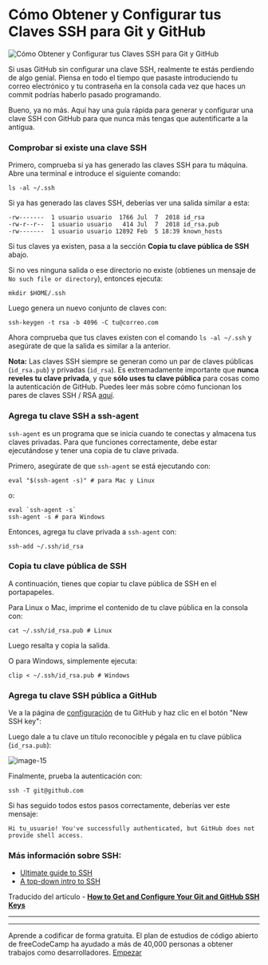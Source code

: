 # Cómo Obtener y Configurar tus Claves SSH para Git y GitHub
![Cómo Obtener y Configurar tus Claves SSH para Git y GitHub](https://www.freecodecamp.org/espanol/news/content/images/size/w2000/2020/12/photo-1550527882-b71dea5f8089.jpg)

Si usas GitHub sin configurar una clave SSH, realmente te estás perdiendo de algo genial. Piensa en todo el tiempo que pasaste introduciendo tu correo electrónico y tu contraseña en la consola cada vez que haces un commit podrías haberlo pasado programando.

Bueno, ya no más. Aquí hay una guía rápida para generar y configurar una clave SSH con GitHub para que nunca más tengas que autentificarte a la antigua.

### Comprobar si existe una clave SSH

Primero, comprueba si ya has generado las claves SSH para tu máquina. Abre una terminal e introduce el siguiente comando:

```
ls -al ~/.ssh
```

Si ya has generado las claves SSH, deberías ver una salida similar a esta:

```
-rw-------  1 usuario usuario  1766 Jul  7  2018 id_rsa
-rw-r--r--  1 usuario usuario   414 Jul  7  2018 id_rsa.pub
-rw-------  1 usuario usuario 12892 Feb  5 18:39 known_hosts
```

Si tus claves ya existen, pasa a la sección **Copia tu clave pública de SSH** abajo.

Si no ves ninguna salida o ese directorio no existe (obtienes un mensaje de `No such file or directory`), entonces ejecuta:

```
mkdir $HOME/.ssh
```

Luego genera un nuevo conjunto de claves con:

```
ssh-keygen -t rsa -b 4096 -C tu@correo.com
```

Ahora comprueba que tus claves existen con el comando `ls -al ~/.ssh` y asegúrate de que la salida es similar a la anterior.

**Nota:** Las claves SSH siempre se generan como un par de claves públicas (`id_rsa.pub`) y privadas (`id_rsa`). Es extremadamente importante que **nunca reveles tu clave privada**, y que **sólo uses tu clave pública** para cosas como la autenticación de GitHub. Puedes leer más sobre cómo funcionan los pares de claves SSH / RSA [aquí](https://www.freecodecamp.org/news/a-top-down-introduction-to-ssh-965f4fadd32e/).

### Agrega tu clave SSH a ssh-agent

`ssh-agent` es un programa que se inicia cuando te conectas y almacena tus claves privadas. Para que funciones correctamente, debe estar ejecutándose y tener una copia de tu clave privada.

Primero, asegúrate de que `ssh-agent` se está ejecutando con:

```
eval "$(ssh-agent -s)" # para Mac y Linux
```

o:

```
eval `ssh-agent -s`
ssh-agent -s # para Windows
```

Entonces, agrega tu clave privada a `ssh-agent` con:

```
ssh-add ~/.ssh/id_rsa
```

### Copia tu clave pública de SSH

A continuación, tienes que copiar tu clave pública de SSH en el portapapeles.

Para Linux o Mac, imprime el contenido de tu clave pública en la consola con:

```
cat ~/.ssh/id_rsa.pub # Linux
```

Luego resalta y copia la salida.

O para Windows, simplemente ejecuta:

```
clip < ~/.ssh/id_rsa.pub # Windows
```

### Agrega tu clave SSH pública a GitHub

Ve a la página de [configuración](https://github.com/settings/keys) de tu GitHub y haz clic en el botón "New SSH key":

Luego dale a tu clave un título reconocible y pégala en tu clave pública (`id_rsa.pub`):

![image-15](https://www.freecodecamp.org/news/content/images/2020/02/image-15.png)

Finalmente, prueba la autenticación con:

```
ssh -T git@github.com
```

Si has seguido todos estos pasos correctamente, deberías ver este mensaje:

```
Hi tu_usuario! You've successfully authenticated, but GitHub does not provide shell access.
```

### Más información sobre SSH:

-   [Ultimate guide to SSH](https://www.freecodecamp.org/news/the-ultimate-guide-to-ssh-setting-up-ssh-keys/)
-   [A top-down intro to SSH](https://www.freecodecamp.org/news/a-top-down-introduction-to-ssh-965f4fadd32e/)

Traducido del artículo - [**How to Get and Configure Your Git and GitHub SSH Keys**](https://www.freecodecamp.org/news/git-ssh-how-to/)

___

___

Aprende a codificar de forma gratuita. El plan de estudios de código abierto de freeCodeCamp ha ayudado a más de 40,000 personas a obtener trabajos como desarrolladores. [Empezar](https://www.freecodecamp.org/espanol/learn/)